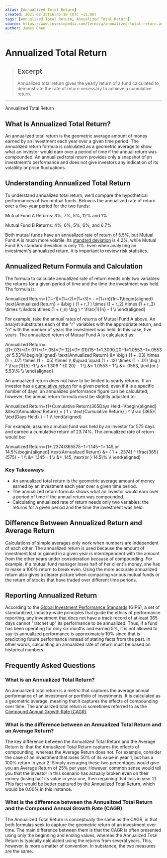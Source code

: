 ```yaml
---
alias: [Annualized Total Return]
created: 2021-02-28T16:45:10 (UTC +11:00)
tags: [Annualized Total Return, Annualized Total Return]
source: https://www.investopedia.com/terms/a/annualized-total-return.asp
author: James Chen
---
```


# Annualized Total Return

> ## Excerpt
> Annualized total return gives the yearly return of a fund calculated to demonstrate the rate of return necessary to achieve a cumulative return.

---

Annualized Total Return
## What Is Annualized Total Return?

An annualized total return is the geometric average amount of money earned by an investment each year over a given time period. The annualized return formula is calculated as a geometric average to show what an investor would earn over a period of time if the annual return was compounded. An annualized total return provides only a snapshot of an investment's performance and does not give investors any indication of its volatility or price fluctuations.

## Understanding Annualized Total Return

To understand annualized total return, we'll compare the hypothetical performances of two mutual funds. Below is the annualized rate of return over a five-year period for the two funds:

Mutual Fund A Returns: 3%, 7%, 5%, 12% and 1%

Mutual Fund B Returns: 4%, 6%, 5%, 6%, and 6.7%

Both mutual funds have an annualized rate of return of 5.5%, but Mutual Fund A is much more volatile. Its [standard deviation](https://www.investopedia.com/terms/s/standarddeviation.asp) is 4.2%, while Mutual Fund B's standard deviation is only 1%. Even when analyzing an investment's annualized return, it is important to review risk statistics.

## Annualized Return Formula and Calculation

The formula to calculate annualized rate of return needs only two variables: the returns for a given period of time and the time the investment was held. The formula is:

Annualized Return\=((1+r1)×(1+r2)×(1+r3)×⋯×(1+rn))1n−1\\begin{aligned} \\text{Annualized Return} = &\\big ( (1 + r\_1 ) \\times (1 + r\_2) \\times (1 + r\_3) \\times \\\\ &\\dots \\times (1 + r\_n) \\big ) ^ \\frac{1}{n} - 1 \\\\ \\end{aligned}

For example, take the annual rates of returns of Mutual Fund A above. An analyst substitutes each of the "r" variables with the appropriate return, and "n" with the number of years the investment was held. In this case, five years. The annualized return of Mutual Fund A is calculated as:

Annualized Return\=((1+.03)×(1+.07)×(1+.05)×(1+.12)×(1+.01))15−1\=1.3090.20−1\=1.0553−1\=.0553,or 5.53%\\begin{aligned} \\text{Annualized Return} &= \\big ( (1 + .03) \\times (1 + .07) \\times (1 + .05) \\times \\\\ &\\quad \\quad (1 + .12) \\times (1 + .01) \\big ) ^ \\frac{1}{5} -1 \\\\ &= 1.309 ^ {0.20} - 1 \\\\ &= 1.0553 - 1 \\\\ &= .0553, \\text{or } 5.53\\% \\\\ \\end{aligned}

An annualized return does not have to be limited to yearly returns. If an investor has a [cumulative return](https://www.investopedia.com/terms/c/cumulativereturn.asp) for a given period, even if it is a specific number of days, an annualized performance figure can be calculated; however, the annual return formula must be slightly adjusted to:

Annualized Return\=(1+Cumulative Return)365Days Held−1\\begin{aligned} &\\text{Annualized Return} = ( 1 + \\text{Cumulative Return} ) ^ \\frac {365}{ \\text{Days Held} } - 1 \\\\ \\end{aligned}

For example, assume a mutual fund was held by an investor for 575 days and earned a cumulative return of 23.74%. The annualized rate of return would be:

Annualized Return\=(1+.2374)365575−1\=1.145−1\=.145,or 14.5%\\begin{aligned} \\text{Annualized Return} &= ( 1 + .2374) ^ \\frac{365}{575} - 1 \\\\ &= 1.145 - 1 \\\\ &= .145, \\text{or } 14.5\\% \\\\ \\end{aligned}

### Key Takeaways

-   An annualized total return is the geometric average amount of money earned by an investment each year over a given time period.
-   The annualized return formula shows what an investor would earn over a period of time if the annual return was compounded.
-   Calculating annualized rate of return needs only two variables: the returns for a given period and the time the investment was held.

## Difference Between Annualized Return and Average Return

Calculations of simple averages only work when numbers are independent of each other. The annualized return is used because the amount of investment lost or gained in a given year is interdependent with the amount from the other years under consideration because of compounding. For example, if a mutual fund manager loses half of her client's money, she has to make a 100% return to break even. Using the more accurate annualized return also gives a clearer picture when comparing various mutual funds or the return of stocks that have traded over different time periods. 

## Reporting Annualized Return

According to the [Global Investment Performance Standards](https://www.investopedia.com/terms/g/gips.asp) (GIPS), a set of standardized, industry-wide principles that guide the ethics of performance reporting, any investment that does not have a track record of at least 365 days cannot "ratchet up" its performance to be annualized. Thus, if a fund has been operating for only six months and earned 5%, it is not allowed to say its annualized performance is approximately 10% since that is predicting future performance instead of stating facts from the past. In other words, calculating an annualized rate of return must be based on historical numbers.

## Frequently Asked Questions

### What is an Annualized Total Return?

An annualized total return is a metric that captures the average annual performance of an investment or portfolio of investments. It is calculated as a geometric average, meaning that it captures the effects of compounding over time. The annualized total return is sometimes referred to as the [Compound Annual Growth Rate (CAGR)](https://www.investopedia.com/terms/c/cagr.asp).

### What is the difference between an Annualized Total Return and an Average Return?

The key difference between the Annualized Total Return and the Average Return is  that the Annualized Total Return captures the effects of compounding, whereas the Average Return does not. For example, consider the case of an investment that loses 50% of its value in year 1, but has a 100% return in year 2. Simply averaging these two percentages would give you an Average Return of 25% per year. However, common sense would tell you that the investor in this scenario has actually broken even on their money (losing half its value in year one, then regaining that loss in year 2). This fact would be better captured by the Annualized Total Return, which would be 0.00% in this instance.

### What is the difference between the Annualized Total Return and the Compound Annual Growth Rate (CAGR)

The Annualized Total Return is conceptually the same as the CAGR, in that both formulas seek to capture the geometric return of an investment over time. The main difference between them is that the CAGR is often presented using only the beginning and ending values, whereas the Annualized Total Return is typically calculated using the returns from several years. This, however, is more a matter of convention. In substance, the two measures are the same.
